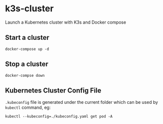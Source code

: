 # k3s-cluster
Launch a Kubernetes cluster with K3s and Docker compose

## Start a cluster
```
docker-compose up -d
```

## Stop a cluster
```
docker-compse down
```

## Kubernetes Cluster Config File
`.kubeconfig` file is generated under the current folder which can be used by `kubectl` command, eg: 
```
kubectl --kubeconfig=./kubeconfig.yaml get pod -A
```
